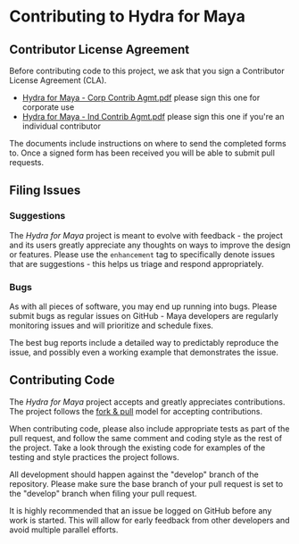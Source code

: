 # Contributing to Hydra for Maya

## Contributor License Agreement #
Before contributing code to this project, we ask that you sign a Contributor License Agreement (CLA).

+ [Hydra for Maya - Corp Contrib Agmt.pdf](<./CLA/Hydra for Maya - Corp Contrib Agmt.pdf>) please sign this one for corporate use
+ [Hydra for Maya - Ind Contrib Agmt.pdf](<./CLA/Hydra for Maya - Ind Contrib Agmt.pdf>) please sign this one if you're an individual contributor

The documents include instructions on where to send the completed forms to.  Once a signed form has been received you will be able to submit pull requests.


## Filing Issues

### Suggestions

The _Hydra for Maya_ project is meant to evolve with feedback - the project and its users greatly appreciate any thoughts on ways to improve the design or features. Please use the `enhancement` tag to specifically denote issues that are suggestions - this helps us triage and respond appropriately.

### Bugs

As with all pieces of software, you may end up running into bugs. Please submit bugs as regular issues on GitHub - Maya developers are regularly monitoring issues and will prioritize and schedule fixes.

The best bug reports include a detailed way to predictably reproduce the issue, and possibly even a working example that demonstrates the issue.

## Contributing Code

The _Hydra for Maya_ project accepts and greatly appreciates contributions. The project follows the [fork & pull](https://help.github.com/articles/using-pull-requests/#fork--pull) model for accepting contributions.

When contributing code, please also include appropriate tests as part of the pull request, and follow the same comment and coding style as the rest of the project. Take a look through the existing code for examples of the testing and style practices the project follows.

All development should happen against the "develop" branch of the repository. Please make sure the base branch of your pull request is set to the "develop" branch when filing your pull request.

It is highly recommended that an issue be logged on GitHub before any work is started.  This will allow for early feedback from other developers and avoid multiple parallel efforts.
